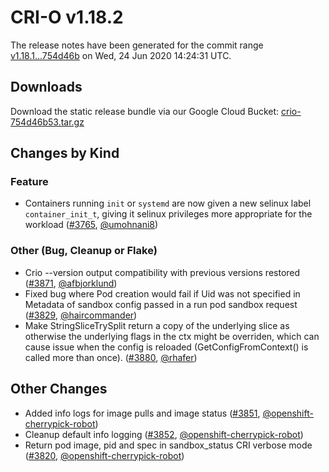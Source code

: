 # CRI-O v1.18.2

The release notes have been generated for the commit range
[v1.18.1...754d46b](https://github.com/cri-o/cri-o/compare/v1.18.1...754d46b53595cf2db74d2a73a685d573910b814e) on Wed, 24 Jun 2020 14:24:31 UTC.

## Downloads

Download the static release bundle via our Google Cloud Bucket:
[crio-754d46b53.tar.gz][0]

[0]: https://storage.googleapis.com/k8s-conform-cri-o/artifacts/crio-754d46b53.tar.gz

## Changes by Kind

### Feature

- Containers running `init` or `systemd` are now given a new selinux label `container_init_t`, giving it selinux privileges more appropriate for the workload ([#3765](https://github.com/cri-o/cri-o/pull/3765), [@umohnani8](https://github.com/umohnani8))

### Other (Bug, Cleanup or Flake)

- Crio --version output compatibility with previous versions restored ([#3871](https://github.com/cri-o/cri-o/pull/3871), [@afbjorklund](https://github.com/afbjorklund))
- Fixed bug where Pod creation would fail if Uid was not specified in Metadata of sandbox config passed in a run pod sandbox request ([#3829](https://github.com/cri-o/cri-o/pull/3829), [@haircommander](https://github.com/haircommander))
- Make StringSliceTrySplit return a copy of the underlying slice as otherwise the underlying flags in the ctx might be overriden, which can cause issue when the config is reloaded (GetConfigFromContext() is called more than once). ([#3880](https://github.com/cri-o/cri-o/pull/3880), [@rhafer](https://github.com/rhafer))



## Other Changes

- Added info logs for image pulls and image status ([#3851](https://github.com/cri-o/cri-o/pull/3851), [@openshift-cherrypick-robot](https://github.com/openshift-cherrypick-robot))
- Cleanup default info logging ([#3852](https://github.com/cri-o/cri-o/pull/3852), [@openshift-cherrypick-robot](https://github.com/openshift-cherrypick-robot))
- Return pod image, pid and spec in sandbox_status CRI verbose mode ([#3820](https://github.com/cri-o/cri-o/pull/3820), [@openshift-cherrypick-robot](https://github.com/openshift-cherrypick-robot))